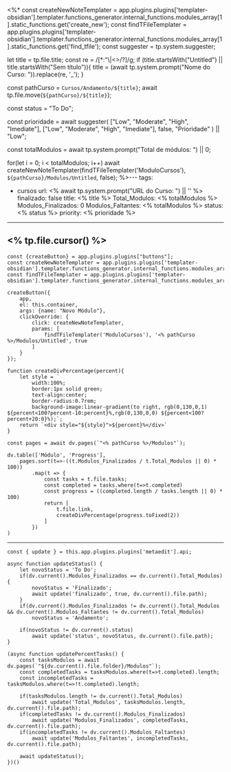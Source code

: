 <%*
const createNewNoteTemplater = app.plugins.plugins['templater-obsidian'].templater.functions_generator.internal_functions.modules_array[1].static_functions.get('create_new');
const findTFileTemplater = app.plugins.plugins['templater-obsidian'].templater.functions_generator.internal_functions.modules_array[1].static_functions.get('find_tfile');
const suggester = tp.system.suggester;

let title = tp.file.title;
const re = /[*:"\\|<>/?]/g;
if (title.startsWith("Untitled") || title.startsWith("Sem título")){
	title = (await tp.system.prompt("Nome do Curso: ")).replace(re, '_');
}

const pathCurso = `Cursos/Andamento/${title}`;
await tp.file.move(`${pathCurso}/${title}`);

const status = "To Do";

const prioridade = await suggester(
	["Low", "Moderate", "High", "Imediate"],
	["Low", "Moderate", "High", "Imediate"],
	false,
	"Prioridade"
) || "Low";

const totalModulos = await tp.system.prompt("Total de módulos: ") || 0;

for(let i = 0; i < totalModulos; i++) await createNewNoteTemplater(findTFileTemplater('ModuloCursos'), `${pathCurso}/Modulos/Untitled`, false);
%>---
tags:
  - cursos
url: <% await tp.system.prompt("URL do Curso: ") || '' %>
finalizado: false
title: <% title %>
Total_Modulos: <% totalModulos %>
Modulos_Finalizados: 0
Modulos_Faltantes: <% totalModulos %>
status: <% status %>
priority: <% prioridade %>
---
<% tp.file.cursor() %>
---
```dataviewjs
const {createButton} = app.plugins.plugins["buttons"];
const createNewNoteTemplater = app.plugins.plugins['templater-obsidian'].templater.functions_generator.internal_functions.modules_array[1].static_functions.get('create_new');
const findTFileTemplater = app.plugins.plugins['templater-obsidian'].templater.functions_generator.internal_functions.modules_array[1].static_functions.get('find_tfile');

createButton({
	app,
	el: this.container,
	args: {name: "Novo Módulo"},
	clickOverride: {
		click: createNewNoteTemplater,
		params: [
			findTFileTemplater('ModuloCursos'), '<% pathCurso %>/Modulos/Untitled', true
		]
	}
});

function createDivPercentage(percent){
	let style = `
		width:100%;
		border:1px solid green;
		text-align:center;
		border-radius:0.7rem;
		background-image:linear-gradient(to right, rgb(0,130,0,1) ${percent<100?percent-10:percent}%,rgb(0,130,0,0) ${percent<100?percent+20:0}%);`;
	return `<div style="${style}">${percent}%</div>`
}

const pages = await dv.pages(`"<% pathCurso %>/Modulos"`);

dv.table(['Módulo', 'Progress'],
	pages.sort(t=>-((t.Modulos_Finalizados / t.Total_Modulos || 0) * 100))
		.map(t => {
			const tasks = t.file.tasks;
			const completed = tasks.where(t=>t.completed)
			const progress = ((completed.length / tasks.length || 0) * 100)
			return [
				t.file.link,
				createDivPercentage(progress.toFixed(2))
			]
		})
)
```
---
```dataviewjs
const { update } = this.app.plugins.plugins['metaedit'].api;

async function updateStatus() {
	let novoStatus = 'To Do';
	if(dv.current().Modulos_Finalizados == dv.current().Total_Modulos) {
		novoStatus = 'Finalizado';
		await update('finalizado', true, dv.current().file.path);
	}
	if(dv.current().Modulos_Finalizados != dv.current().Total_Modulos && dv.current().Modulos_Faltantes != dv.current().Total_Modulos)
		novoStatus = 'Andamento';

	if(novoStatus != dv.current().status)
		await update('status', novoStatus, dv.current().file.path);
}

(async function updatePercentTasks() {
	const tasksModulos = await dv.pages(`"${dv.current().file.folder}/Modulos"`);
	const completedTasks = tasksModulos.where(t=>t.completed).length;
	const incompletedTasks = tasksModulos.where(t=>!t.completed).length;
	
	if(tasksModulos.length != dv.current().Total_Modulos)
		await update('Total_Modulos', tasksModulos.length, dv.current().file.path);
	if(completedTasks != dv.current().Modulos_Finalizados)
		await update('Modulos_Finalizados', completedTasks, dv.current().file.path);
	if(incompletedTasks != dv.current().Modulos_Faltantes)
		await update('Modulos_Faltantes', incompletedTasks, dv.current().file.path);

	await updateStatus();
})()
```
